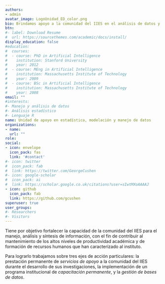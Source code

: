 ```yaml
---
authors:
- admin
avatar_image: LogoUnidad_ED_color.png
bio: Brindamos apoyo a la comunidad del IIES en el análisis de datos y la modelación estadística.
btn:
#- label: Download Resume
#  url: https://sourcethemes.com/academic/docs/install/
display_education: false
#education:
#  courses:
#  - course: PhD in Artificial Intelligence
#    institution: Stanford University
#    year: 2012
#  - course: MEng in Artificial Intelligence
#    institution: Massachusetts Institute of Technology
#    year: 2009
#  - course: BSc in Artificial Intelligence
#    institution: Massachusetts Institute of Technology
#    year: 2008
email: ""
#interests:
#- Manejo y análisis de datos
#- Análisis estadístico
#- Lenguaje R
name: Unidad de apoyo en estadística, modelación y manejo de datos
organizations:
- name: 
  url: ""
role: 
social:
- icon: envelope
  icon_pack: fas
  link: '#contact'
#- icon: twitter
#  icon_pack: fab
#  link: https://twitter.com/GeorgeCushen
#- icon: google-scholar
#  icon_pack: ai
#  link: https://scholar.google.co.uk/citations?user=sIwtMXoAAAAJ
- icon: github
  icon_pack: fab
  link: https://github.com/gcushen
superuser: true
user_groups:
#- Researchers
#- Visitors
---
```

Tiene por objetivo fortalecer la capacidad de la comunidad del IIES para el manejo, análisis y síntesis
de información, con el fin de contribuir al mantenimiento de los altos niveles de productividad 
académica y de formación de recursos humanos que han caracterizado al instituto. 

Para lograrlo trabajamos sobre tres ejes de acción  particulares: la prestación  permanente de 
*servicios de apoyo* a la comunidad del IIES durante el  desarrollo de sus investigaciones, la 
implementación de un programa institucional de *capacitación permanente*, y la *gestión de bases de datos*.
